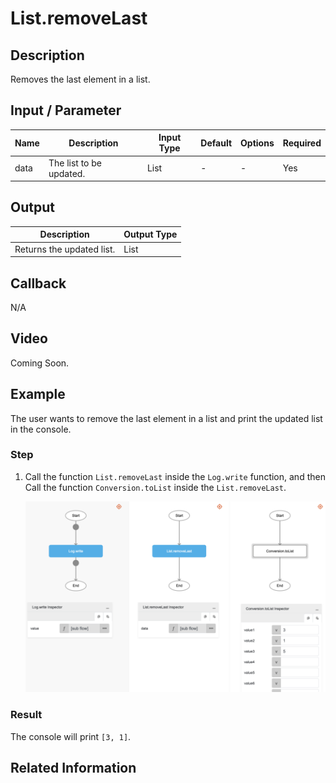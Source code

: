 # List.removeLast

## Description

Removes the last element in a list.

## Input / Parameter

| Name | Description | Input Type | Default | Options | Required |
| ------ | ------ | ------ | ------ | ------ | ------ |
| data | The list to be updated. | List | - | - | Yes |

## Output

| Description | Output Type |
| ------ | ------ |
| Returns the updated list. | List |

## Callback

N/A

## Video

Coming Soon.

## Example

The user wants to remove the last element in a list and print the updated list in the console.
</br>

### Step

1. Call the function `List.removeLast` inside the `Log.write` function, and then Call the function `Conversion.toList` inside the `List.removeLast`.
    </br>

    ![](./removeLast-step-1.png)

### Result

The console will print `[3, 1]`.

## Related Information